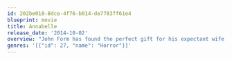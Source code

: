 ```yaml
---
id: 202be018-8dce-4f76-b014-de7783ff61e4
blueprint: movie
title: Annabelle
release_date: '2014-10-02'
overview: "John Form has found the perfect gift for his expectant wife, Mia - a beautiful, rare vintage doll in a pure white wedding dress. But Mia's delight with Annabelle doesn't last long. On one horrific night, their home is invaded by members of a satanic cult, who violently attack the couple. Spilled blood and terror are not all they leave behind. The cultists have conjured an entity so malevolent that nothing they did will compare to the sinister conduit to the damned that is now... Annabelle."
genres: '[{"id": 27, "name": "Horror"}]'
---
```

